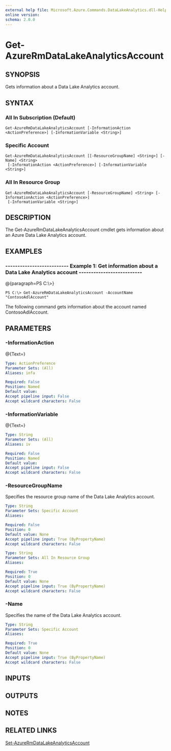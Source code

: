 ```yaml
---
external help file: Microsoft.Azure.Commands.DataLakeAnalytics.dll-Help.xml
online version: 
schema: 2.0.0
---
```


# Get-AzureRmDataLakeAnalyticsAccount
## SYNOPSIS
Gets information about a Data Lake Analytics account.

## SYNTAX

### All In Subscription (Default)
```
Get-AzureRmDataLakeAnalyticsAccount [-InformationAction <ActionPreference>] [-InformationVariable <String>]
```

### Specific Account
```
Get-AzureRmDataLakeAnalyticsAccount [[-ResourceGroupName] <String>] [-Name] <String>
 [-InformationAction <ActionPreference>] [-InformationVariable <String>]
```

### All In Resource Group
```
Get-AzureRmDataLakeAnalyticsAccount [-ResourceGroupName] <String> [-InformationAction <ActionPreference>]
 [-InformationVariable <String>]
```

## DESCRIPTION
The Get-AzureRmDataLakeAnalyticsAccount cmdlet gets information about an Azure Data Lake Analytics account.

## EXAMPLES

### --------------------------  Example 1: Get information about a Data Lake Analytics account  --------------------------
@{paragraph=PS C:\\\>}

```
PS C:\> Get-AzureRmDataLakeAnalyticsAccount -AccountName "ContosoAdlAccount"
```

The following command gets information about the account named ContosoAdlAccount.

## PARAMETERS

### -InformationAction
@{Text=}

```yaml
Type: ActionPreference
Parameter Sets: (All)
Aliases: infa

Required: False
Position: Named
Default value: 
Accept pipeline input: False
Accept wildcard characters: False
```

### -InformationVariable
@{Text=}

```yaml
Type: String
Parameter Sets: (All)
Aliases: iv

Required: False
Position: Named
Default value: 
Accept pipeline input: False
Accept wildcard characters: False
```

### -ResourceGroupName
Specifies the resource group name of the Data Lake Analytics account.

```yaml
Type: String
Parameter Sets: Specific Account
Aliases: 

Required: False
Position: 0
Default value: None
Accept pipeline input: True (ByPropertyName)
Accept wildcard characters: False
```

```yaml
Type: String
Parameter Sets: All In Resource Group
Aliases: 

Required: True
Position: 0
Default value: None
Accept pipeline input: True (ByPropertyName)
Accept wildcard characters: False
```

### -Name
Specifies the name of the Data Lake Analytics account.

```yaml
Type: String
Parameter Sets: Specific Account
Aliases: 

Required: True
Position: 0
Default value: None
Accept pipeline input: True (ByPropertyName)
Accept wildcard characters: False
```

## INPUTS

## OUTPUTS

## NOTES

## RELATED LINKS

[Set-AzureRmDataLakeAnalyticsAccount]()

